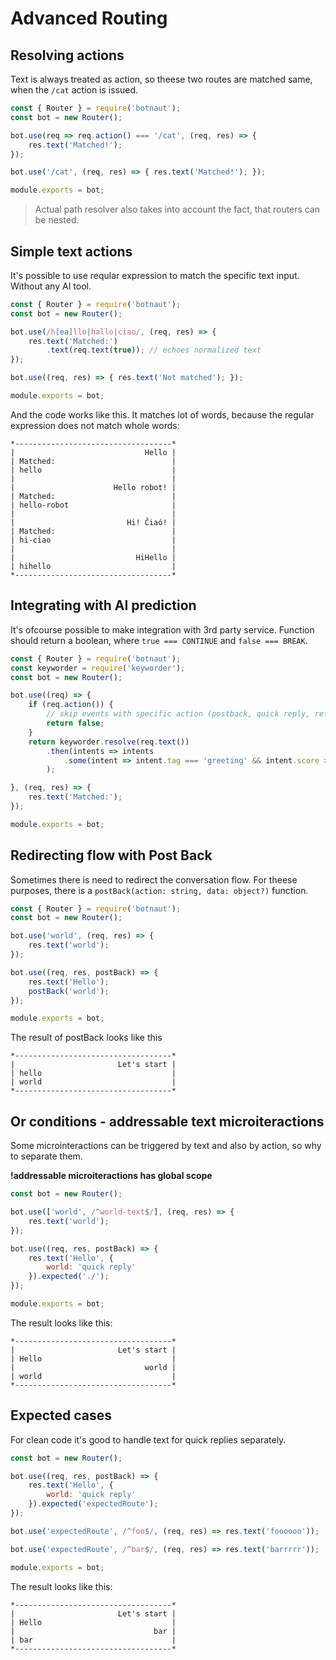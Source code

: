 # Advanced Routing

## Resolving actions

Text is always treated as action, so theese two routes are matched same, when the `/cat` action is issued.

```javascript
const { Router } = require('botnaut');
const bot = new Router();

bot.use(req => req.action() === '/cat', (req, res) => {
    res.text('Matched!');
});

bot.use('/cat', (req, res) => { res.text('Matched!'); });

module.exports = bot;
```

> Actual path resolver also takes into account the fact, that routers can be nested.

## Simple text actions

It's possible to use reqular expression to match the specific text input. Without any AI tool.

```javascript
const { Router } = require('botnaut');
const bot = new Router();

bot.use(/h[ea]llo|hallo|ciao/, (req, res) => {
    res.text('Matched:')
        .text(req.text(true)); // echoes normalized text
});

bot.use((req, res) => { res.text('Not matched'); });

module.exports = bot;
```

And the code works like this. It matches lot of words, because the regular expression
does not match whole words:

```
*-----------------------------------*
|                             Hello |
| Matched:                          |
| hello                             |
|                                   |
|                      Hello robot! |
| Matched:                          |
| hello-robot                       |
|                                   |
|                         Hi! Čiaó! |
| Matched:                          |
| hi-ciao                           |
|                                   |
|                           HiHello |
| hihello                           |
*-----------------------------------*
```

## Integrating with AI prediction

It's ofcourse possible to make integration with 3rd party service. Function should return a boolean, where `true === CONTINUE` and `false === BREAK`.

```javascript
const { Router } = require('botnaut');
const keyworder = require('keyworder');
const bot = new Router();

bot.use((req) => {
    if (req.action()) {
        // skip events with specific action (postback, quick reply, ref...)
        return false;
    }
    return keyworder.resolve(req.text())
        .then(intents => intents
            .some(intent => intent.tag === 'greeting' && intent.score > 0.95)
        );

}, (req, res) => {
    res.text('Matched:');
});

module.exports = bot;
```

## Redirecting flow with Post Back

Sometimes there is need to redirect the conversation flow. For theese purposes,
there is a `postBack(action: string, data: object?)` function.

```javascript
const { Router } = require('botnaut');
const bot = new Router();

bot.use('world', (req, res) => {
    res.text('world');
});

bot.use((req, res, postBack) => {
    res.text('Hello');
    postBack('world');
});

module.exports = bot;
```

The result of postBack looks like this

```
*-----------------------------------*
|                       Let's start |
| hello                             |
| world                             |
*-----------------------------------*
```

## Or conditions - addressable text microiteractions

Some microinteractions can be triggered by text and also by action, so why to separate them.

**!addressable microiteractions has global scope**

```javascript
const bot = new Router();

bot.use(['world', /^world-text$/], (req, res) => {
    res.text('world');
});

bot.use((req, res, postBack) => {
    res.text('Hello', {
        world: 'quick reply'
    }).expected('./');
});

module.exports = bot;
```

The result looks like this:

```
*-----------------------------------*
|                       Let's start |
| Hello                             |
|                             world |
| world                             |
*-----------------------------------*
```

## Expected cases

For clean code it's good to handle text for quick replies separately.

```javascript
const bot = new Router();

bot.use((req, res, postBack) => {
    res.text('Hello', {
        world: 'quick reply'
    }).expected('expectedRoute');
});

bot.use('expectedRoute', /^foo$/, (req, res) => res.text('foooooo'));

bot.use('expectedRoute', /^bar$/, (req, res) => res.text('barrrrr'));

module.exports = bot;
```

The result looks like this:

```
*-----------------------------------*
|                       Let's start |
| Hello                             |
|                               bar |
| bar                               |
*-----------------------------------*
```